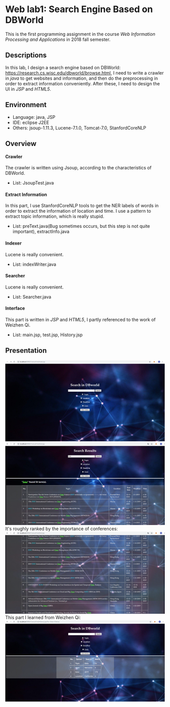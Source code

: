 # Web lab1: Search Engine Based on DBWorld  
This is the first programming assignment in the course *Web Information Processing and Applications* in 2018 fall semester.
  
## Descriptions
In this lab, I design a search engine based on DBWorld: https://research.cs.wisc.edu/dbworld/browse.html, I need to write a crawler in *java* to get websites and information, and then do the preprocessing in order to extract information conveniently. After these, I need to design the UI in *JSP* and *HTML5*.  
  
## Environment
* Language: java, JSP
* IDE: eclipse J2EE
* Others: jsoup-1.11.3, Lucene-7.1.0, Tomcat-7.0, StanfordCoreNLP  
  
## Overview
#### Crawler  
The crawler is written using Jsoup, according to the characteristics of DBWorld.  
* List: JsoupTest.java  
  
#### Extract Information  
In this part, I use StanfordCoreNLP tools to get the NER labels of words in order to extract the information of location and time. I use a pattern to extract topic information, which is really stupid.  
* List: preText.java(Bug sometimes occurs, but this step is not quite important), extractInfo.java  
  
#### Indexer  
Lucene is really convenient.  
* List: indexWriter.java  
  
#### Searcher  
Lucene is really convenient.  
* List: Searcher.java  
  
#### Interface  
This part is written in *JSP* and *HTML5*, I partly referenced to the work of Weizhen Qi.  
* List: main.jsp, test.jsp, History.jsp  
  
## Presentation
![Homepage](https://github.com/GYWmhy/web-lab/blob/master/img/main.png)
![Search](https://github.com/GYWmhy/web-lab/blob/master/img/test.png)
It's roughly ranked by the importance of conferences:  
![Rank](https://github.com/GYWmhy/web-lab/blob/master/img/test0.png)
This part I learned from Weizhen Qi:
![History](https://github.com/GYWmhy/web-lab/blob/master/img/history.png)

